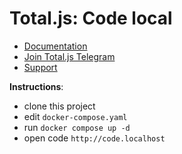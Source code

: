 # Total.js: Code local

- [Documentation](https://docs.totaljs.com)
- [Join Total.js Telegram](https://t.me/totaljs)
- [Support](https://www.totaljs.com/support/)

__Instructions__:

- clone this project
- edit `docker-compose.yaml`
- run `docker compose up -d`
- open code `http://code.localhost`